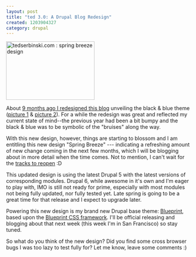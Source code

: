```yaml
--- 
layout: post
title: "ted 3.0: A Drupal Blog Redesign"
created: 1203904327
category: drupal
---
```

<a href="http://www.flickr.com/photos/tedserbinski/2289764345/" title="tedserbinski.com : spring breeze design by m3avrck, on Flickr"><img class="img-right" src="http://farm3.static.flickr.com/2238/2289764345_d024172ae8_m.jpg" width="240" height="159" alt="tedserbinski.com : spring breeze design" /></a>

About <a href="http://tedserbinski.com/2007/05/20/ted-2-0-site-redesign">9 months ago I redesigned this blog</a> unveiling the black & blue theme (<a href="http://www.flickr.com/photos/tedserbinski/2288777975/">picture 1</a> & <a href="http://www.flickr.com/photos/tedserbinski/2289567644/">picture 2</a>). For a while the redesign was great and reflected my current state of mind--the previous year had been a bit bumpy and the black & blue was to be symbolic of the "bruises" along the way.

With this new design, however, things are starting to blossom and I am entitling this new design "Spring Breeze" --- indicating a refreshing amount of new change coming in the next few months, which I will be blogging about in more detail when the time comes. Not to mention, I can't wait for the <a href="http://www.summitpoint-raceway.com/">tracks to reopen</a> :D


This updated design is using the latest Drupal 5 with the latest versions of corresponding modules. Drupal 6, while awesome in it's own and I'm eager to play with, IMO is still not ready for prime, especially with most modules not being fully updated, nor fully tested yet. Late spring is going to be a great time for that release and I expect to upgrade later.

Powering this new design is my brand new Drupal base theme: <a href="http://drupal.org/project/blueprint">Blueprint</a>, based upon the <a href="http://code.google.com/p/blueprintcss/">Blueprint CSS framework</a>. I'll be official releasing and blogging about that next week (this week I'm in San Francisco) so stay tuned.

So what do you think of the new design? Did you find some cross browser bugs I was too lazy to test fully for? Let me know, leave some comments :)
